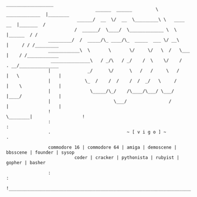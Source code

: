                                                                                              
                                                             __________________                  
                                      ______  ______         \  _____________  |________         
                               ______/  __  \/  __  \_________\ \   ____ __  |_______  /         
                              /  ______/  \____/  \_____________ \  \      |______  / /          
                    _________/  /  _____/\_ ____/\_  _____  ___ \/ __\     |     / / /_________  
                    ____________\  \       \       \/     \/   \  /   \___ |    / /____________  
                     _______________\   / _/\   / _/    /  \    \/    /    . __/_______________  
                    |              _/      \/      \   /   /     \   /     |   \               | 
                    |             \_  /    /  /    /  /  _/   \     /      |    \              | 
                    |               \_____/\_/    /\____/\___/ \___/       |____/              | 
                    |                        \___/                /        |                   | 
                    !                                             \________|                   ! 
                    :                                                                          : 
                    .                             ~ [ v i g o ] ~                              . 
                                                                                                
                    commodore 16 | commodore 64 | amiga | demoscene | bbsscene | founder | sysop
                              coder | cracker | pythonista | rubyist | gopher | basher          
                                                                                                
                    :                                                                          :
                    !__________________________________________________________________________!
                                                                                                       

